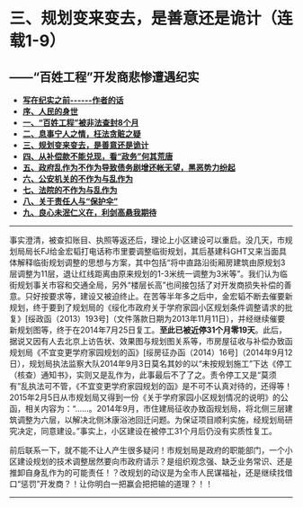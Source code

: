 # 三、规划变来变去，是善意还是诡计（连载1-9）

## ——“百姓工程”开发商悲惨遭遇纪实

- [**写在纪实之前------作者的话**](https://jinhzh.github.io/index.html)
- [**序、人民的身世**](https://jinhzh.github.io/0.html)
- [**一、“百姓工程”被非法查封8个月**](https://jinhzh.github.io/1.html)
- [**二、息事宁人之情，枉法贪赃之疑**](https://jinhzh.github.io/2.html)
- [**三、规划变来变去，是善意还是诡计**](https://jinhzh.github.io/3.html)
- [**四、从补偿款不能兑现，看“政务”何其荒唐**](https://jinhzh.github.io/4.html)
- [**五、政府乱作为不作为导致债务剧增还帐无望，黑恶势力纷起**](https://jinhzh.github.io/5.html)
- [**六、公安机关的不作为与乱作为**](https://jinhzh.github.io/6.html)
- [**七、法院的不作为与乱作为**](https://jinhzh.github.io/7.html)
- [**八、关于责任人与“保护伞”**](https://jinhzh.github.io/8.html)
- [**九、良心未泯仁义在，利剑高悬我期待**](https://jinhzh.github.io/9.html)

---

事实澄清，被查扣账目、执照等返还后，理论上小区建设可以重启。没几天，市规划局局长FJ给金宏韬打电话称市里要调整临街规划，其后基建科GHT又来当面具体解释临街规划调整的思想与方案，其中包括“将中直路沿街厢房建筑由原规划3层调整为11层，退让红线距离由原来规划的1-3米统一调整为3米等”。我们认为临街规划事关市容和交通全局，另外“楼层长高”也间接包括了对开发商损失补偿的善意。只好按要求等，建设又被迫终止。在苦等半年多之后中，金宏韬不断去催要新规划，终于要到了规划局的《绥化市政府关于学府家园小区规划条件调整请求的批复》[绥政函（2013）193号]（文件落款日期为2013年11月11日），并经继续催要新规划图等，终于在2014年7月25日复工。**至此已被近停31个月零19天**。此后，据说又因有人去北京上访告状、效果图与规划图关系等，市房屋征收与补偿办致函规划局《不宜变更学府家园规划的函》[绥房征办函（2014）16号]（2014年9月12日），规划局执法监察大队2014年9月3日莫名其妙的以“未按规划施工”下达《停工（核查）通知书》，实则又是乱作为，此事最后不了了之。责令停工又是“莫须有”乱执法可不管，《不宜变更学府家园规划的函》是不可不认真对待的，还得等！2015年2月5日从市规划局又得到一份《关于学府家园小区规划情况的说明》的公函，相关内容为：“……。2014年9月，市住建局征收办致函规划局，将北侧三层建筑调整为六层，以解决北侧沐康浴池回迁问题。为保证项目顺利实施，经规划局研究决定，同意建设。”事实上，小区建设在被停工31个月后仍没有实质性复工。

前后联系一下，就不能不让人产生很多疑问！市规划局是政府的职能部门，一个小区建设规划的技术调整居然要向市政府请示？是组织观念强、缺乏业务常识、还是推卸自身乱作为的可能责任！？改规划的动议是为全市人民谋福祉，还是继续找借口“惩罚”开发商？！让你明白一把赢会把把输的道理？！！

---
